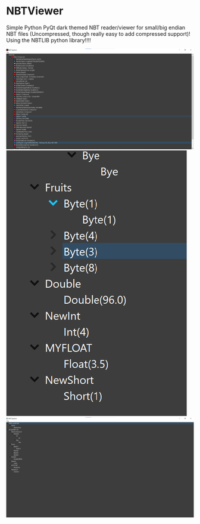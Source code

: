 # NBTViewer
Simple Python PyQt dark themed NBT reader/viewer for small/big endian NBT files (Uncompressed, though really easy to add compressed support)! Using the NBTLIB python library!!!!

![Img3](Screenshot_2023-01-29_083234.png "Updated Display")
![Img1](Screenshot_2023-01-28_084702.png "Small Display")
![Img2](Screenshot_2023-01-28_084622.png "Big Display")
